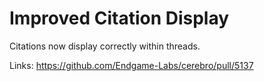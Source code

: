 # Improved Citation Display

Citations now display correctly within threads.

Links:
https://github.com/Endgame-Labs/cerebro/pull/5137
